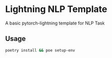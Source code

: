 # Lightning NLP Template
A basic pytorch-lightning template for NLP Task

## Usage
```bash
poetry install && poe setup-env
```